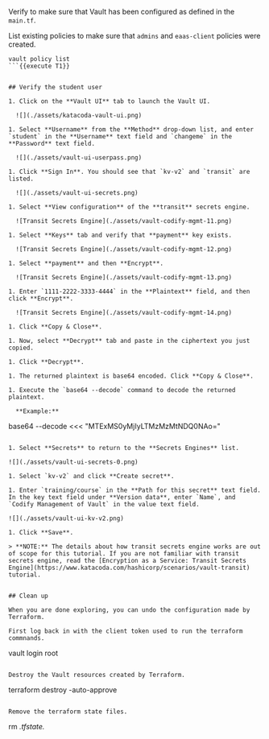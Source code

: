 Verify to make sure that Vault has been configured as defined in the `main.tf`.

List existing policies to make sure that `admins` and `eaas-client` policies were created.

```
vault policy list
```{{execute T1}}


## Verify the student user

1. Click on the **Vault UI** tab to launch the Vault UI.

  ![](./assets/katacoda-vault-ui.png)

1. Select **Username** from the **Method** drop-down list, and enter `student` in the **Username** text field and `changeme` in the **Password** text field.

  ![](./assets/vault-ui-userpass.png)

1. Click **Sign In**. You should see that `kv-v2` and `transit` are listed.

  ![](./assets/vault-ui-secrets.png)

1. Select **View configuration** of the **transit** secrets engine.

  ![Transit Secrets Engine](./assets/vault-codify-mgmt-11.png)

1. Select **Keys** tab and verify that **payment** key exists.

  ![Transit Secrets Engine](./assets/vault-codify-mgmt-12.png)

1. Select **payment** and then **Encrypt**.

  ![Transit Secrets Engine](./assets/vault-codify-mgmt-13.png)

1. Enter `1111-2222-3333-4444` in the **Plaintext** field, and then click **Encrypt**.

  ![Transit Secrets Engine](./assets/vault-codify-mgmt-14.png)

1. Click **Copy & Close**.

1. Now, select **Decrypt** tab and paste in the ciphertext you just copied.

1. Click **Decrypt**.

1. The returned plaintext is base64 encoded. Click **Copy & Close**.

1. Execute the `base64 --decode` command to decode the returned plaintext.

  **Example:**

  ```
  base64 --decode <<< "MTExMS0yMjIyLTMzMzMtNDQ0NAo="
  ```

1. Select **Secrets** to return to the **Secrets Engines** list.

  ![](./assets/vault-ui-secrets-0.png)

1. Select `kv-v2` and click **Create secret**.

1. Enter `training/course` in the **Path for this secret** text field. In the key text field under **Version data**, enter `Name`, and `Codify Management of Vault` in the value text field.

  ![](./assets/vault-ui-kv-v2.png)

1. Click **Save**.

> **NOTE:** The details about how transit secrets engine works are out of scope for this tutorial. If you are not familiar with transit secrets engine, read the [Encryption as a Service: Transit Secrets
Engine](https://www.katacoda.com/hashicorp/scenarios/vault-transit) tutorial.


## Clean up

When you are done exploring, you can undo the configuration made by Terraform.

First log back in with the client token used to run the terraform commnands.

```
vault login root
```{{execute T1}}

Destroy the Vault resources created by Terraform.

```
terraform destroy -auto-approve
```{{execute T1}}

Remove the terraform state files.

```
rm *.tfstate.*
```{{execute T1}}
